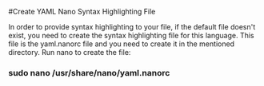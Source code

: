 #Create YAML Nano Syntax Highlighting File

In order to provide syntax highlighting to your file, if the default file doesn't exist, you need to create the syntax highlighting file for this language. This file is the yaml.nanorc file and you need to create it in the mentioned directory. Run nano to create the file:

### sudo nano /usr/share/nano/yaml.nanorc


